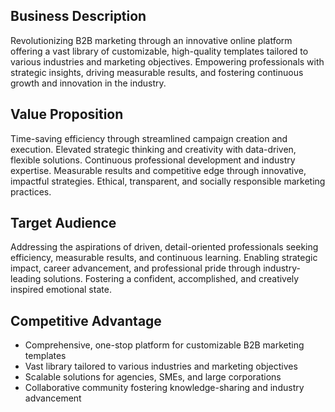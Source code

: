 ## Business Description
Revolutionizing B2B marketing through an innovative online platform offering a vast library of customizable, high-quality templates tailored to various industries and marketing objectives. Empowering professionals with strategic insights, driving measurable results, and fostering continuous growth and innovation in the industry.

## Value Proposition
Time-saving efficiency through streamlined campaign creation and execution. Elevated strategic thinking and creativity with data-driven, flexible solutions. Continuous professional development and industry expertise. Measurable results and competitive edge through innovative, impactful strategies. Ethical, transparent, and socially responsible marketing practices.

## Target Audience
Addressing the aspirations of driven, detail-oriented professionals seeking efficiency, measurable results, and continuous learning. Enabling strategic impact, career advancement, and professional pride through industry-leading solutions. Fostering a confident, accomplished, and creatively inspired emotional state.

## Competitive Advantage
- Comprehensive, one-stop platform for customizable B2B marketing templates
- Vast library tailored to various industries and marketing objectives
- Scalable solutions for agencies, SMEs, and large corporations
- Collaborative community fostering knowledge-sharing and industry advancement